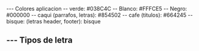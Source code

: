 --- Colores aplicacion 
-- verde: #038C4C
-- Blanco: #FFFCE5
-- Negro: #000000
-- caqui (parrafos, letras): #854502
-- cafe (titulos): #664245
-- bisque: (letras header, footer): bisque

--- Tipos de letra
--





